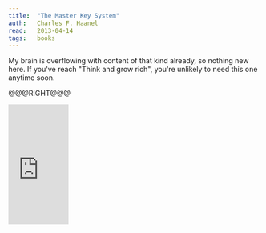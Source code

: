 ```yaml
---
title:	"The Master Key System"
auth:	Charles F. Haanel
read:	2013-04-14
tags:	books
---
```





My brain is overflowing with content of that kind already, so nothing new
here. If you've reach "Think and grow rich", you're unlikely to need this
one anytime soon.

@@@RIGHT@@@

<iframe src="http://rcm.amazon.com/e/cm?lt1=_blank&bc1=FFFFFF&IS2=1&npa=1&bg1=FFFFFF&fc1=000000&lc1=FF0000&t=wojcadamkoszh-20&o=1&p=8&l=as4&m=amazon&f=ifr&ref=ss_til&asins=3426874482" style="width:120px;height:240px;" scrolling="no" marginwidth="0" marginheight="0" frameborder="0"></iframe>


